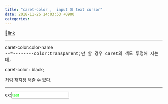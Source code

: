 ```yaml
---
title: "caret-color ,  input 의 text cursor"
date: 2018-11-26 14:03:53 +0900
categories: 
---
```

[🔗link](http://www.mins01.com/mh/tech/read/1213)
***


caret-color:color-name  
<font color="#222222" face="Consolas, Lucida Console, Courier New, monospace">--=--------</font><font color="#222222" face="Consolas, Lucida Console, Courier New, monospace">color:transparent;</font><font color="#222222" face="Consolas, Lucida Console, Courier New, monospace">만 할 경우 caret의 색도 투명해 지는데,</font>

caret-color : black;

처럼 재지정 해줄 수 있다.

  
  


- - - - - -

ex:<input placeholder="input!" style="color:#0f0;caret-color:#f00" type="text" value="test"></input>

